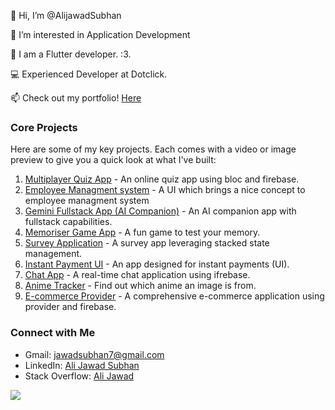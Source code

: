 👋 Hi, I’m @AlijawadSubhan  

👀 I’m interested in Application Development

🌱 I am a Flutter developer. :3.

💻 Experienced Developer at Dotclick. 

📫 Check out my portfolio! [Here](https://drive.google.com/drive/folders/1gboVHNnjLX0cYZCZ6V3sXjYqu9ysWHsA?usp=sharing)  

### Core Projects

Here are some of my key projects. Each comes with a video or image preview to give you a quick look at what I've built:

1. [Multiplayer Quiz App](https://github.com/AliJawadSubhan/simp_quiz_app) - An online quiz app using bloc and firebase.
2. [Employee Managment system](https://github.com/AliJawadSubhan/employee_management_system) - A UI which brings a nice concept to employee managment system
3. [Gemini Fullstack App (AI Companion)](https://github.com/AliJawadSubhan/gemini_fullstackapp) - An AI companion app with fullstack capabilities.
4. [Memoriser Game App](https://github.com/AliJawadSubhan/memoriser-game-app) - A fun game to test your memory.
5. [Survey Application](https://github.com/AliJawadSubhan/Survery_Stacked) - A survey app leveraging stacked state management.
6. [Instant Payment UI](https://github.com/AliJawadSubhan/Instant-Payment-UI) - An app designed for instant payments (UI).
7. [Chat App](https://github.com/AliJawadSubhan/Chat-APP) - A real-time chat application using ifrebase.
8. [Anime Tracker](https://github.com/AliJawadSubhan/Anime_tracker) - Find out which anime an image is from.
9. [E-commerce Provider](https://github.com/AliJawadSubhan/e-commerce-provider) - A comprehensive e-commerce application using provider and firebase.


### Connect with Me

- Gmail: [jawadsubhan7@gmail.com](mailto:jawadsubhan7@gmail.com)
- LinkedIn: [Ali Jawad Subhan](https://www.linkedin.com/in/ali-jawad-subhan-635570221/)
- Stack Overflow: [Ali Jawad](https://stackoverflow.com/users/20531439/ali-jawad)

![](https://komarev.com/ghpvc/?username=AliJawadSubhan&label=PROFILE+VIEWS)
